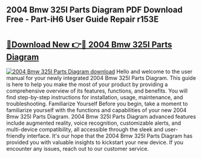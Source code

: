 ## 2004 Bmw 325I Parts Diagram PDF Download Free - Part-iH6 User Guide Repair r153E

# <h2><a href="http://dfoqflt.blite.top/?on=2004+Bmw+325I+Parts+Diagram">🔗Download New 👉🔴 2004 Bmw 325I Parts Diagram</a></h2>

[![2004 Bmw 325I Parts Diagram download](https://i.imgur.com/lujVjoI.png)](http://dfoqflt.blite.top/?on=2004+Bmw+325I+Parts+Diagram)
Hello and welcome to the user manual for your newly integrated 2004 Bmw 325I Parts Diagram. This guide is here to help you make the most of your product by providing a comprehensive overview of its features, functions, and benefits. You will find step-by-step instructions for installation, usage, maintenance, and troubleshooting. Familiarize Yourself Before you begin, take a moment to familiarize yourself with the functions and capabilities of your new 2004 Bmw 325I Parts Diagram. 2004 Bmw 325I Parts Diagram advanced features include augmented reality, voice recognition, customizable alerts, and multi-device compatibility, all accessible through the sleek and user-friendly interface. It's our hope that the 2004 Bmw 325I Parts Diagram has provided you with valuable insights to kickstart your new device. If you encounter any issues, reach out to our customer service.
